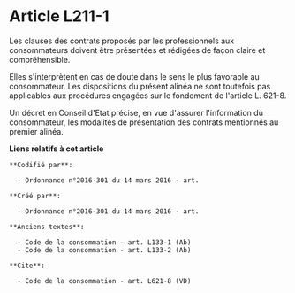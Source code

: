 # Article L211-1

Les clauses des contrats proposés par les professionnels aux consommateurs doivent être présentées et rédigées de façon
claire et compréhensible. 

Elles s'interprètent en cas de doute dans le sens le plus favorable au consommateur. Les dispositions du présent alinéa ne
sont toutefois pas applicables aux procédures engagées sur le fondement de l'article L. 621-8. 

Un décret en Conseil d'Etat précise, en vue d'assurer l'information du consommateur, les modalités de présentation des
contrats mentionnés au premier alinéa.

**Liens relatifs à cet article**

	**Codifié par**:

	  - Ordonnance n°2016-301 du 14 mars 2016 - art.

	**Créé par**:

	  - Ordonnance n°2016-301 du 14 mars 2016 - art.

	**Anciens textes**:

	  - Code de la consommation - art. L133-1 (Ab)
	  - Code de la consommation - art. L133-2 (Ab)

	**Cite**:

	  - Code de la consommation - art. L621-8 (VD)
